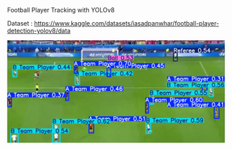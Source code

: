 Football Player Tracking with YOLOv8

Dataset : https://www.kaggle.com/datasets/iasadpanwhar/football-player-detection-yolov8/data

![Sample Prediction](model_result.png)
